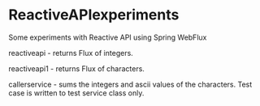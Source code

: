 # ReactiveAPIexperiments
Some experiments with Reactive API using Spring WebFlux

reactiveapi  - returns Flux of integers.

reactiveapi1 - returns Flux of characters.

callerservice  - sums the integers and ascii values of the characters.
Test case is written to test service class only.
